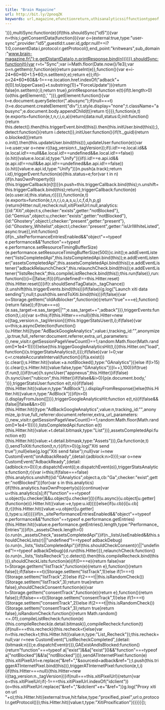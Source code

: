 ```yaml
---
title: "Brain Magazine"
url: http://bit.ly/2pnoqZK
keywords: url,magazine,efunctionreturn,uthisanalyticssiffunctiontypeof,send,eperformancefunctiontypeof,onew,brain,truereturn,uobjectucheckeruobjectucheckerifuasyncuobjectugetterfunctioneihitterhitvalueetypeuidelseifucbiucbtrthishitterhitvalueuobjectugettertypeuidifn_siteperformanceentriesenabledobjecttypeof,xiti,uthisaasyncdetectionfunctionuhitterhittypeadbackgoogleanalyticsvalueitracking_idanonymize_iptruefull_referrerdocumentreferrerextra_url_parametersnew_visitrgetsessionpageviewcount1randommathfloormathrandom1e41elsethistriggergoogleanalyticshittithishitteronloadfunctionstriggerstatsanalyticstiiffalsevar
---
```

\')}},multiSync:function(e){if(this.shouldSync(\"id5\")){var n=this;i.getConsentData(function(i){var o={external:true,type:\"user-sync\",provider:\"id5\",guestId:t.user.id,gdpr:null!==i?1:0,consentData:i,protocol:r.getProtocol(),end\_point:\"knitwears\",sub\_domain:\"www.brain-magazine.fr\"};e.getDistantData(o,n.printResponse.bind(n))})}},shouldSync:function(t){var r=t+\"Sync\";var i=Math.floor(Date.now()/1e3);var o=n.getItem(r,function(e){return parseInt(e)},function(){var e=i-24\*60\*60+1.5\*60;n.setItem(r,e);return e});if(i-o\<24\*60\*60&&-1===e.location.href.indexOf(\"adback\"+(t\[0\].toUpperCase()+t.substring(1))+\"ForceUpdate\")){return false}n.setItem(r,i);return true},printResponse:function e(t){if(t.length\>0){o(this.getElement(),\' \")}},getElement:function(){var t=e.document.querySelector(\".abusync\");if(null===t){t=e.document.createElement(\"div\");t.style.display=\"none\";t.className=\"abusync\";e.document.body.appendChild(t)}return t}}}},function(e,t){e.exports=function(e,t,n,r,i,o,a){return{data:null,status:0,init:function(){return this.detect().then(this.triggerEvent.bind(this)).then(this.initUser.bind(this));},detect:function(){return i.detect()},initUser:function(){if(!t.\_guid){return o.blocked()}return o.init().then(this.updateUser.bind(this))},updateUser:function(e){var i=e.user;var o=new r({tag\_version:t.\_tagVersion});if(i.id!==e.local.id&&(e.local.id!==null&&e.local.id!==undefined&&e.local.id!==false)){o.hit({value:e.local.id,type:\"Unify\"})}if(i.id!==e.api.id&&(e.api.id!==null&&e.api.id!==undefined&&e.api.id!==false)){o.hit({value:e.api.id,type:\"Unify\"})}n.push(a.track);return i.id},triggerEvent:function(e){this.status=e;for(var t in n){if(n.hasOwnProperty(t)){this.triggerCallback(n\[t\])}}n.push=this.triggerCallback.bind(this);n.unshift=this.triggerCallback.bind(this);return},triggerCallback:function(e){e(o.user.id,this.status,r)}}}},function(e,t){e.exports=function(e,t,n,r,i,o,a,s,u,l,c,f,d,h,p,g){return{Hitter:null,recheck:null,xitiPixelUrl:null,analytics:\[{id:\"Xiti\",object:s,checker:\"exists\",getter:\"notBlocked\"},{id:\"Gemius\",object:u,checker:\"exists\",getter:\"notBlocked\"},{id:\"Ghostery\",object:l,checker:\"present\",getter:\"present\"},{id:\"Ghostery\_Whitelist\",object:l,checker:\"present\",getter:\"isUrlWhiteListed\",async:true}\],init:function(){if(n.\_sitePerformanceEntriesEnabled&&\"object\"==typeof e.performance&&\"function\"==typeof e.performance.setResourceTimingBufferSize){e.performance.setResourceTimingBufferSize(500)}c.init();e.addEventListener(\"listsCompletedApi\",this.listsCompletedApi.bind(this));e.addEventListener(\"assetsCompletedApi\",this.assetsCompletedApi.bind(this));e.addEventListener(\"adbackRelaunchCheck\",this.relaunchCheck.bind(this));e.addEventListener(\"listsRecheck\",this.compileListRecheck.bind(this));this.run(false)},run:function(i){i=i\|\|false;if(i){if(undefined!==this.Hitter.reset){this.Hitter.reset()}}if(r.shouldSendTagData(n.\_tagChance)){t.unshift(this.triggerEvents.bind(this))}if(false){g.log(\"Launch xiti data sending\");null;t.push(this.sendToXiti.bind(this))}if(false){var o=Storage.getItem(\"oldAdblocker\",function(e){return\"true\"===e},function(){return false});if(true===o){e.sas\_target=e.sas\_target\|\|\"\";e.sas\_target+=\";adback\"}}},triggerEvents:function(t,i,o){var s=this;if(this.Hitter===null){this.Hitter=new o({tag\_version:n.\_tagVersion})}this.triggerStatsUser(t,i);if(false){var u=this;a.asyncDetection(function(){u.Hitter.hit({type:\"AdBackGoogleAnalytics\",value:i,tracking\_id:\"\",anonymize\_ip:true,full\_referrer:document.referrer,extra\_url\_parameters:{},new\_visit:r.getSessionPageViewCount()==1,random:Math.floor(Math.random()\*1e4+1)})})}else{this.triggerGoogleAnalyticsHit(t,i)}this.Hitter.on(\"load\",function(){s.triggerStatsAnalytics(t,i)});if(false){var l=0;var c=r.createAccurateInterval(function(){if(a.exist()){c.clear();s.Hitter.hit({value:+a.notBlocked(),type:\"GAnalytics\"})}else if(l\>15){c.clear();s.Hitter.hit({value:false,type:\"GAnalytics\"})}l++},100)}if(true){f.run(t,i)}if(true){h.syncUser(\"appnexus\",this.Hitter)}if(false){h.syncUser(\"rubicon\",this.Hitter)}if(false&&i\>0){p(e.document.body,\' \')}},triggerStatsUser:function e(t,n){if(false){this.Hitter.hit({value:n,type:\"AdBlock\"},i.displayFromResponse)}else{this.Hitter.hit({value:n,type:\"AdBlock\"})}if(n\>0){i.displayFromJson(\[\])}},triggerGoogleAnalyticsHit:function e(t,n){if(false&&(false\|\|false&&n\>0)){this.Hitter.hit({type:\"AdBackGoogleAnalytics\",value:n,tracking\_id:\"\",anonymize\_ip:true,full\_referrer:document.referrer,extra\_url\_parameters:{},new\_visit:r.getSessionPageViewCount()==1,random:Math.floor(Math.random()\*1e4+1)})}},listsCompletedApi:function e(t){this.Hitter.hit({value:+t.detail.bitmask,type:\"List\"})},assetsCompletedApi:function e(t){this.Hitter.hit({value:+t.detail.bitmask,type:\"Assets\"})},Ga:function(e,t){},sendToXiti:function(t,n,r){if(n\>0){g.log(\"Xiti send true\");null}else{g.log(\"Xiti send false\");null}var i=new CustomEvent(\"onAdbackReady\",{detail:{adblock:n\>0}});var o=new CustomEvent(\"AdbackReady\",{detail:{adblock:n\>0}});e.dispatchEvent(i);e.dispatchEvent(o)},triggerStatsAnalytics:function(t,r){var i=this;if(false===false){this.analytics.unshift({id:\"GAnalytics\",object:a,cb:\"Ga\",checker:\"exist\",getter:\"notBlocked\"})}for(var s in this.analytics){if(!this.analytics.hasOwnProperty(s)){continue}var u=this.analytics\[s\];if(\"function\"===typeof u.object\[u.checker\]&&u.object\[u.checker\]()){if(u.async){u.object\[u.getter\](function(e){i.Hitter.hit({value:+e,type:u.id})})}else{if(u.cb){i\[u.cb\](t,r)}this.Hitter.hit({value:+u.object\[u.getter\](),type:u.id})}}}if(n.\_sitePerformanceEntriesEnabled&&\"object\"==typeof e.performance&&\"function\"==typeof e.performance.getEntries){this.Hitter.hit({value:e.performance.getEntries().length,type:\"Performance\_Entries\"})}if(n.\_assetsCheck.length\>0){o.run(n.\_assetsCheck,\"assetsCompletedApi\")}if(n.\_listsUseEnabled&&this.shouldCheckLists(r)\|\|\"undefined\"!==typeof adbackDebug){o.run(n.\_lists,\"listsCompletedApi\")}if(this.shouldCheckConsent(r)\|\|\"undefined\"!==typeof adbackDebug){d.run(this.Hitter)}},relaunchCheck:function(){o.run(n.\_lists,\"listsRecheck\");c.detect().then(this.compileRecheck.bind(this))},shouldCheckLists:function(e){if(0===e){return false}var t=Storage.getItem(\"listTrack\",function(e){return e},function(){return false});if(false===t){Storage.setItem(\"listTrack\",1)}else if(1===t){Storage.setItem(\"listTrack\",2)}else if(2===t\|\|this.isRandomCheck()){Storage.setItem(\"listTrack\",3);return true}return false},shouldCheckConsent:function(e){var t=Storage.getItem(\"consentTrack\",function(e){return e},function(){return false});if(false===t){Storage.setItem(\"consentTrack\",1)}else if(1===t){Storage.setItem(\"consentTrack\",2)}else if(2===t\|\|this.isRandomCheck()){Storage.setItem(\"consentTrack\",3);return true}return false},isRandomCheck:function(){return Math.random()\<=.01},compileListRecheck:function(e){this.compileRecheck(e.detail.bitmask)},compileRecheck:function(t){if(null===this.recheck){this.recheck=t}else{var n=this.recheck+t;this.Hitter.hit({value:n,type:\"List\_Recheck\"});this.recheck=null;var r=new CustomEvent(\"ListRecheckCompleted\",{detail:{bitmask:n}});e.dispatchEvent(r)}},GAExistAndIsBlocked:function(){return\"function\"===typeof a\[\"exist\"\]&&a\[\"exist\"\]()&&\"function\"===typeof a\[\"notBlocked\"\]&&!a\[\"notBlocked\"\]()},sendATInternetPixel:function(e){this.xitiPixelUrl=e.replace(\"&ref=\",\"&sourceid=adback&ref=\");t.push(this.triggerATInternetPixel.bind(this))},triggerATInternetPixel:function(e,t,i){if(this.Hitter===null){this.Hitter=new i({tag\_version:n.\_tagVersion})}if(null===this.xitiPixelUrl){return}var o=this.xitiPixelUrl;if(-1===this.xitiPixelUrl.indexOf(\"idclient\")){o=this.xitiPixelUrl.replace(\"&ref=\",\"&idclient\"+e+\"&ref=\")}g.log(\"Proxy xiti on url \"+o);this.Hitter.hit({external:true,hit:false,type:\"proxified\_pixel\",url:o,protocol:r.getProtocol()});this.Hitter.hit({value:t,type:\"XitiProxification\"})}}}}\]);
